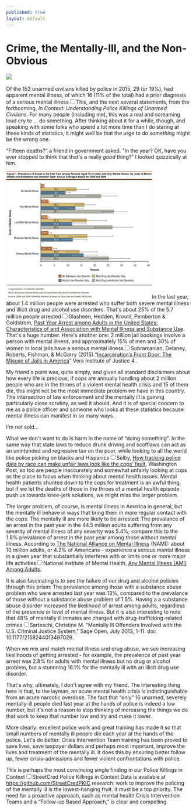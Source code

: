 ```yaml
---
published: true
layout: default
---
```

<h1>Crime, the Mentally-Ill, and the Non-Obvious</h1>
<p><img class="left" width="500px" src="http://worldonline.media.clients.ellingtoncms.com/img/croppedphotos/2010/05/09/Simon-arrested-loading-up_t640.jpg?a6ea3ebd4438a44b86d2e9c39ecf7613005fe067" /></p>

<p>Of the 153 unarmed civilians killed by police in 2015, 29 (or 19%), had apparent mental illness, of which 16 (11% of the total) had a prior diagnosis of a serious mental illness<label for="sn-demo" class="margin-toggle sidenote-number"></label><input type="checkbox" id="sn-demo" class="margin-toggle"/><span class="sidenote">This, and the next several statements, from the forthcoming, <em>In Context: Understanding Police Killings of Unarmed Civilians</em></span>. For many people (including me), this was a real and screaming loud cry to ... do something. After thinking about it for a while, though, and speaking with some folks who spend a lot more time than I do staring at these kinds of statistics, it might well be that the urge to do <em>something</em> might be the wrong one.</p>

<p>“Fifteen deaths?” a friend in government asked. “In the year? OK, have you ever stopped to think that that's a really <em>good</em> thing?” I looked quizzically at him.</p>

<p><a href="/assets/img/mental_illness_chart.png" target="_blank"><img class="left" width="400px" src="/assets/img/mental_illness_chart.png" border="0" /></a>In the last year, about 1.4 million people were arrested who suffer both severe mental illness and illicit drug and alcohol use disorders. That's about 25% of the 5.7 million people arrested<label for="sn-demo" class="margin-toggle sidenote-number"></label><input type="checkbox" id="sn-demo" class="margin-toggle"/><span class="sidenote">Glasheen, Hedden, Kroutil, Pemberton &amp; Goldstrom, <a href="http://archive.samhsa.gov/data/2k12/DataReview/DR008/CBHSQ-datareview-008-arrests-2012.htm" target="_blank">Past Year Arrest among Adults in the United States: Characteristics of and Association with Mental Illness and Substance Use</a></span>. That's a huge number. Here's another one: 2 million jail bookings involve a person with mental illness, and approximately 15% of men and 30% of women in local jails have a serious mental illness<label for="sn-demo" class="margin-toggle sidenote-number"></label><input type="checkbox" id="sn-demo" class="margin-toggle"/><span class="sidenote">Subramanian, Delaney, Roberts, Fishman, &amp; McGarry (2015).“<a href="http://www.vera.org/sites/default/files/resources/downloads/incarcerations-front-door-report.pdf" target="_blank">Incarceration’s Front Door: The Misuse of Jails in America</a>” Vera Institute of Justice 4.</span>.

<p>My friend's point was, quite simply, and given all standard disclaimers about how every life is precious, if cops are annually handling about 2 million people who are in the throes of a violent mental health crisis and 15 of them die, this might not be the most immediate problem we have in this country. The intersection of law enforcement and the mentally ill is gaining particularly close scrutiny, as well it should. And it is of special concern to me as a police officer and someone who looks at these statistics because mental illness can manifest in so many ways.</p> 

<p>I'm not sold...</p>

<p>What we don't want to do is harm in the name of “doing something”. In the same way that state laws to reduce drunk driving and scofflaws can act as an unintended and regressive tax on the poor, while looking to all the world like police picking on blacks and Hispanics<label for="sn-demo" class="margin-toggle sidenote-number"></label><input type="checkbox" id="sn-demo" class="margin-toggle"/><span class="sidenote">Selby, <a href="https://www.washingtonpost.com/posteverything/wp/2016/03/03/how-tracking-police-data-by-race-can-make-unfair-laws-look-like-the-cops-fault/" target="_blank">How tracking police data by race can make unfair laws look like the cops’ fault</a>, Washington Post</span>, so too are people inaccurately and somewhat unfairly looking at cops as the place to focus when thinking about mental health issues. Mental health patients shunted down to the cops for treatment is an awful thing, but if we let the deaths of those in the throes of a mental health episode push us towards knee-jerk solutions, we might miss the larger problem.</p>

<p>The larger problem, of course, is mental illness in America in general, but the mentally ill behave in ways that bring them in more regular contact with the cops. The mentally ill are more likely to be arrested: The prevalance of an arrest in the past year in the 44.5 million adults suffering from any severity of mental illness of any severity was 5.4%; compare this to the 1.8% prevalance of arrest in the past year among those without mental illness. According to <a href="https://www.nami.org/" target="_blank">The National Alliance on Mental Illness</a> (NAMI): about 10 million adults, or 4.2% of Americans - experience a serious mental illness in a given year that substantially interferes with or limits one or more major life activities<label for="sn-demo" class="margin-toggle sidenote-number"></label><input type="checkbox" id="sn-demo" class="margin-toggle"/><span class="sidenote">National Institute of Mental Health, <a href="https://www.nimh.nih.gov/health/statistics/prevalence/serious-mental-illness-smi-among-us-adults.shtml" target="_blank">Any Mental Illness (AMI) Among Adults</a></span>. 

<p>It is also fascinating is to see the failure of our drug and alcohol policies through this prism: The prevalance among those with a substance abuse problem who were arrested last year was 13%, compared to the prevalance of those without a substance abuse problem of 1.5%. Having a a substance abuse disorder increased the likelihood of arrest among adults, regardless of the presence or level of mental illness. But it is also interesting to note that 48% of mentally ill inmates are charged with drug-trafficking-related crimes<label for="sn-demo" class="margin-toggle sidenote-number"></label><input type="checkbox" id="sn-demo" class="margin-toggle"/><span class="sidenote">Sarteschi, Christine M. "Mentally Ill Offenders Involved with the U.S. Criminal Justice System," Sage Open, July 2013, 1-11. doi: 10.1177/2158244013497029.</span></p>

<p>When we mix and match mental illness and drug abuse, we see increasing likelihoods of getting arrested - for example, the prevalence of past year arrest was 2.8% for adults with mental illness but no drug or alcohol problem, but a stunnning 16.1% for the mentally ill with an illicit drug use disorder.</p>

<p>That's why, ultimately, I don't agree with my friend. The interesting thing here is that, to the layman, an acute mental health crisis is indistinguishable from an acute narcotic overdose. The fact that “only” 16 unarmed, severely mentally-ill people died last year at the hands of police is indeed a low number, but it's not a reason to stop thinking of increasing the things we do that work to keep that number low and try and make it lower. </p>

<p>More clearly: excellent police work and great training has made it so that small numbers of mentally ill people die each year at the hands of the police. Let's do better:  Crisis Intervention Team training has been proved to save lives, save taxpayer dollars and perhaps most important, improve the lives and treatment of the mentally ill. It does this by ensuring better follow up, fewer crisis-admissions and fewer violent confrontations with police.</p>

<p>This is perhaps the most convincing single finding in our Police Killings in Context<label for="sn-demo" class="margin-toggle sidenote-number"></label><input type="checkbox" id="sn-demo" class="margin-toggle"/><span class="sidenote">StreetCred Police Killings in Context Data is available at <a href="https://github.com/StreetCredPKIC" target="_blank">https://github.com/StreetCredPKIC</a></span> research: work to improve the policing of the mentally ill is the lowest-hanging fruit. It must be a top priority. The need for a proactive approach, such as mental health Crisis Intervention Teams and a “Follow-up Based Approach,” is clear and compelling.</p>














